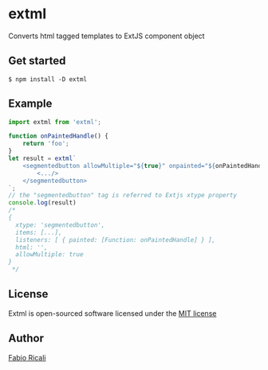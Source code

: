 # extml
Converts html tagged templates to ExtJS component object

## Get started
```
$ npm install -D extml
```

## Example
```js
import extml from 'extml';

function onPaintedHandle() {
    return 'foo';
}
let result = extml`
    <segmentedbutton allowMultiple="${true}" onpainted="${onPaintedHandle}">
        <.../>
    </segmentedbutton>
`;
// the "segmentedbutton" tag is referred to Extjs xtype property
console.log(result)
/*
{
  xtype: 'segmentedbutton',
  items: [...],
  listeners: [ { painted: [Function: onPaintedHandle] } ],
  html: '',
  allowMultiple: true
}
 */
```
## License
Extml is open-sourced software licensed under the <a target="_blank" href="http://opensource.org/licenses/MIT">MIT license</a>

## Author
<a target="_blank" href="http://rica.li">Fabio Ricali</a>